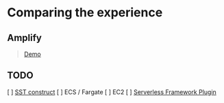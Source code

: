 # Comparing the experience

## Amplify

> [Demo](https://main.d1wh3crdzgqavq.amplifyapp.com/)

## TODO

[ ] [SST construct](https://docs.sst.dev/constructs/NextjsSite)
[ ] ECS / Fargate
[ ] EC2
[ ] [Serverless Framework Plugin](https://www.serverless.com/plugins/serverless-nextjs-plugin)

